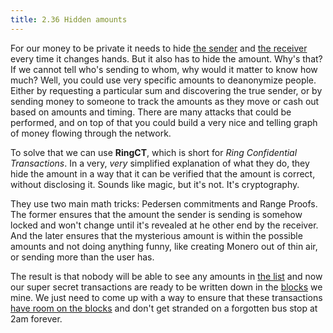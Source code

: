 ```yaml
---
title: 2.36 Hidden amounts
---
```

For our money to be private it needs to hide [the sender](2.33_sender_privacy.md) and [the receiver](2.22_stealth_addresses.md) every time it changes hands. But it also has to hide the amount. Why's that? If we cannot tell who's sending to whom, why would it matter to know how much? Well, you could use very specific amounts to deanonymize people. Either by requesting a particular sum and discovering the true sender, or by sending money to someone to track the amounts as they move or cash out based on amounts and timing. There are many attacks that could be performed, and on top of that you could build a very nice and telling graph of money flowing through the network.

To solve that we can use **RingCT**, which is short for *Ring Confidential Transactions*. In a very, *very* simplified explanation of what they do, they hide the amount in a way that it can be verified that the amount is correct, without disclosing it. Sounds like magic, but it's not. It's cryptography.

They use two main math tricks: Pedersen commitments and Range Proofs. The former ensures that the amount the sender is sending is somehow locked and won't change until it's revealed at he other end by the receiver. And the later ensures that the mysterious amount is within the possible amounts and not doing anything funny, like creating Monero out of thin air, or sending more than the user has.

The result is that nobody will be able to see any amounts in [the list](2.10_money_ledger.md) and now our super secret transactions are ready to be written down in the [blocks](2.11_blockchain.md) we mine. We just need to come up with a way to ensure that these transactions [have room on the blocks](2.37_dynamic_blocks.md) and don't get stranded on a forgotten bus stop at 2am forever.
